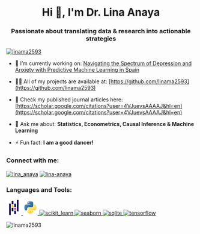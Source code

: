 <h1 align="center">Hi 👋, I'm Dr. Lina Anaya</h1>
<h3 align="center">Passionate about translating data & research into actionable strategies</h3>

<p align="left"> <a href="https://github.com/ryo-ma/github-profile-trophy"><img src="https://github-profile-trophy.vercel.app/?username=linama2593" alt="linama2593" /></a> </p>

- 🔭 I’m currently working on: [Navigating the Spectrum of Depression and Anxiety with Predictive Machine Learning in Spain](https://github.com/linama2593/mental_health_spain)

- 👨‍💻 All of my projects are available at: [https://github.com/linama2593](https://github.com/linama2593)

- 📝 Check my published journal articles here: [https://scholar.google.com/citations?user=4VJuevsAAAAJ&hl=en](https://scholar.google.com/citations?user=4VJuevsAAAAJ&hl=en)

- 💬 Ask me about: **Statistics, Econometrics, Causal Inference & Machine Learning**

- ⚡ Fun fact: **I am a good dancer!**

<h3 align="left">Connect with me:</h3>
<p align="left">
<a href="https://twitter.com/lina_anaya" target="blank"><img align="center" src="https://raw.githubusercontent.com/rahuldkjain/github-profile-readme-generator/master/src/images/icons/Social/twitter.svg" alt="lina_anaya" height="30" width="40" /></a>
<a href="https://linkedin.com/in/lina-anaya" target="blank"><img align="center" src="https://raw.githubusercontent.com/rahuldkjain/github-profile-readme-generator/master/src/images/icons/Social/linked-in-alt.svg" alt="lina-anaya" height="30" width="40" /></a>
</p>

<h3 align="left">Languages and Tools:</h3>
<p align="left"> <a href="https://pandas.pydata.org/" target="_blank" rel="noreferrer"> <img src="https://raw.githubusercontent.com/devicons/devicon/2ae2a900d2f041da66e950e4d48052658d850630/icons/pandas/pandas-original.svg" alt="pandas" width="40" height="40"/> </a> <a href="https://www.python.org" target="_blank" rel="noreferrer"> <img src="https://raw.githubusercontent.com/devicons/devicon/master/icons/python/python-original.svg" alt="python" width="40" height="40"/> </a> <a href="https://scikit-learn.org/" target="_blank" rel="noreferrer"> <img src="https://upload.wikimedia.org/wikipedia/commons/0/05/Scikit_learn_logo_small.svg" alt="scikit_learn" width="40" height="40"/> </a> <a href="https://seaborn.pydata.org/" target="_blank" rel="noreferrer"> <img src="https://seaborn.pydata.org/_images/logo-mark-lightbg.svg" alt="seaborn" width="40" height="40"/> </a> <a href="https://www.sqlite.org/" target="_blank" rel="noreferrer"> <img src="https://www.vectorlogo.zone/logos/sqlite/sqlite-icon.svg" alt="sqlite" width="40" height="40"/> </a> <a href="https://www.tensorflow.org" target="_blank" rel="noreferrer"> <img src="https://www.vectorlogo.zone/logos/tensorflow/tensorflow-icon.svg" alt="tensorflow" width="40" height="40"/> </a> </p>

<p><img align="center" src="https://github-readme-stats.vercel.app/api/top-langs?username=linama2593&show_icons=true&locale=en&layout=compact" alt="linama2593" /></p>
